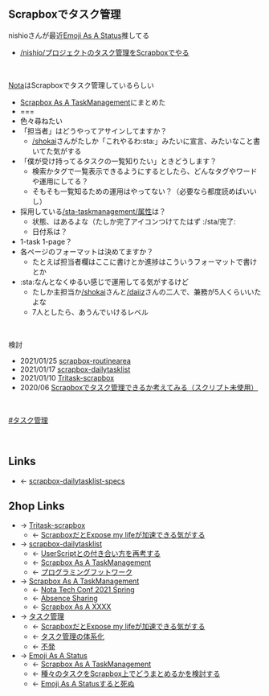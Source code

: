 ## Scrapboxでタスク管理
nishioさんが最近[Emoji As A Status](Emoji_As_A_Status.md)推してる

- [/nishio/プロジェクトのタスク管理をScrapboxでやる](https://scrapbox.io/nishio/プロジェクトのタスク管理をScrapboxでやる)

<br>

[Nota](Nota.md)はScrapboxでタスク管理しているらしい

- [Scrapbox As A TaskManagement](Scrapbox_As_A_TaskManagement.md)にまとめた
- ===
- 色々尋ねたい
- 「担当者」はどうやってアサインしてますか？
    - [/shokai](https://scrapbox.io/shokai)さんがたしか「これやるわ:sta:」みたいに宣言、みたいなこと書いてた気がする
- 「僕が受け持ってるタスクの一覧知りたい」ときどうします？
    - 検索かタグで一覧表示できるようにするとしたら、どんなタグやワードや運用にしてる？
    - そもそも一覧知るための運用はやってない？（必要なら都度読めばいいし）
- 採用している[/sta-taskmanagement/属性](https://scrapbox.io/sta-taskmanagement/属性)は？
    - 状態、はあるよな（たしか完了アイコンつけてたはず :/sta/完了:
    - 日付系は？
- 1-task 1-page？
- 各ページのフォーマットは決めてますか？
    - たとえば担当者欄はここに書けとか進捗はこういうフォーマットで書けとか
- :sta:なんとなくゆるい感じで運用してる気がするけど
    - たしか主担当か[/shokai](https://scrapbox.io/shokai)さんと[/daiiz](https://scrapbox.io/daiiz)さんの二人で、兼務が5人くらいいたよな
    - 7人としたら、あうんでいけるレベル

<br>

検討

- 2021/01/25 [scrapbox-routinearea](scrapbox-routinearea.md)
- 2021/01/17 [scrapbox-dailytasklist](scrapbox-dailytasklist.md)
- 2021/01/10 [Tritask-scrapbox](Tritask-scrapbox.md)
- 2020/06 [Scrapboxでタスク管理できるか考えてみる（スクリプト未使用）](Scrapboxでタスク管理できるか考えてみる_スクリプト未使用_.md)

<br>

[#タスク管理](タスク管理.md)

<br>

## Links
- ← [scrapbox-dailytasklist-specs](scrapbox-dailytasklist-specs.md)

## 2hop Links
- → [Tritask-scrapbox](Tritask-scrapbox.md)
    - ← [ScrapboxだとExpose my lifeが加速できる気がする](ScrapboxだとExpose_my_lifeが加速できる気がする.md)
- → [scrapbox-dailytasklist](scrapbox-dailytasklist.md)
    - ← [UserScriptとの付き合い方を再考する](UserScriptとの付き合い方を再考する.md)
    - ← [Scrapbox As A TaskManagement](Scrapbox_As_A_TaskManagement.md)
    - ← [プログラミングフットワーク](プログラミングフットワーク.md)
- → [Scrapbox As A TaskManagement](Scrapbox_As_A_TaskManagement.md)
    - ← [Nota Tech Conf 2021 Spring](Nota_Tech_Conf_2021_Spring.md)
    - ← [Absence Sharing](Absence_Sharing.md)
    - ← [Scrapbox As A XXXX](Scrapbox_As_A_XXXX.md)
- → [タスク管理](タスク管理.md)
    - ← [ScrapboxだとExpose my lifeが加速できる気がする](ScrapboxだとExpose_my_lifeが加速できる気がする.md)
    - ← [タスク管理の体系化](タスク管理の体系化.md)
    - ← [不発](不発.md)
- → [Emoji As A Status](Emoji_As_A_Status.md)
    - ← [Scrapbox As A TaskManagement](Scrapbox_As_A_TaskManagement.md)
    - ← [種々のタスクをScrapbox上でどうまとめるかを検討する](種々のタスクをScrapbox上でどうまとめるかを検討する.md)
    - ← [Emoji As A Statusすると死ぬ](Emoji_As_A_Statusすると死ぬ.md)
